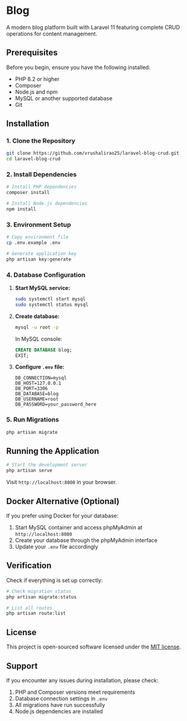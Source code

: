 # Blog

A modern blog platform built with Laravel 11 featuring complete CRUD operations for content management.

## Prerequisites

Before you begin, ensure you have the following installed:
- PHP 8.2 or higher
- Composer
- Node.js and npm
- MySQL or another supported database
- Git

## Installation

### 1. Clone the Repository

```bash
git clone https://github.com/vrushalirao25/laravel-blog-crud.git
cd laravel-blog-crud
```

### 2. Install Dependencies

```bash
# Install PHP dependencies
composer install

# Install Node.js dependencies
npm install
```

### 3. Environment Setup

```bash
# Copy environment file
cp .env.example .env

# Generate application key
php artisan key:generate
```

### 4. Database Configuration

1. **Start MySQL service:**
   ```bash
   sudo systemctl start mysql
   sudo systemctl status mysql
   ```

2. **Create database:**
   ```bash
   mysql -u root -p
   ```
   
   In MySQL console:
   ```sql
   CREATE DATABASE blog;
   EXIT;
   ```

3. **Configure `.env` file:**
   ```env
   DB_CONNECTION=mysql
   DB_HOST=127.0.0.1
   DB_PORT=3306
   DB_DATABASE=blog
   DB_USERNAME=root
   DB_PASSWORD=your_password_here
   ```

### 5. Run Migrations

```bash
php artisan migrate
```

## Running the Application

```bash
# Start the development server
php artisan serve
```

Visit `http://localhost:8000` in your browser.

## Docker Alternative (Optional)

If you prefer using Docker for your database:

1. Start MySQL container and access phpMyAdmin at `http://localhost:8080`
2. Create your database through the phpMyAdmin interface
3. Update your `.env` file accordingly

## Verification

Check if everything is set up correctly:

```bash
# Check migration status
php artisan migrate:status

# List all routes
php artisan route:list
```

## License

This project is open-sourced software licensed under the [MIT license](LICENSE).

## Support

If you encounter any issues during installation, please check:
1. PHP and Composer versions meet requirements
2. Database connection settings in `.env`
3. All migrations have run successfully
4. Node.js dependencies are installed
